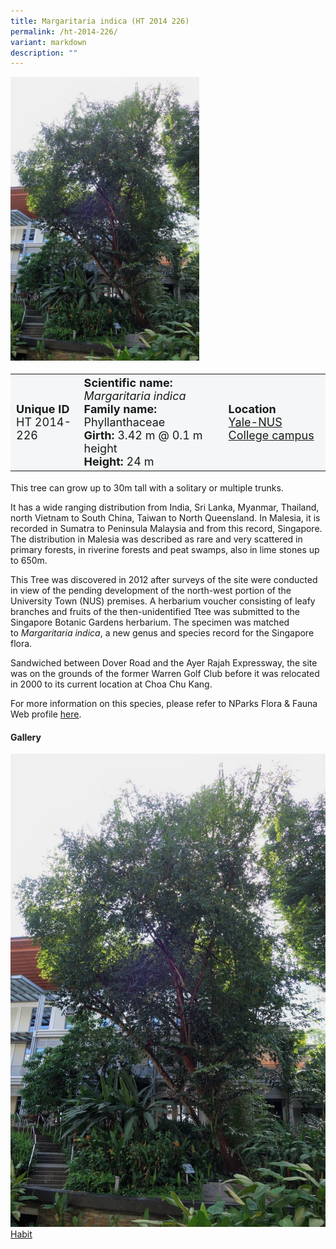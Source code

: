 ```yaml
---
title: Margaritaria indica (HT 2014 226)
permalink: /ht-2014-226/
variant: markdown
description: ""
---
```

<div class="isomer-image-wrapper">
<img style="width: 60%" src="/images/Heritage_trees_photos/margind_ht2014-226_habit.jpg">
</div><table style="minWidth: 100px; font-size: 18px; background: #F4F6F7">
<tbody><tr>
<td rowspan="1" colspan="1">
<strong>Unique ID</strong>
<br>HT 2014-226
</td>
<td rowspan="1" colspan="1">
	<strong>Scientific name:</strong> <em>Margaritaria indica</em>
<br><strong>Family name: </strong>Phyllanthaceae
<br><strong>Girth: </strong>3.42 m @ 0.1 m height
<br><strong>Height: </strong>24 m
</td>
<td rowspan="1" colspan="1">
<strong>Location</strong><a href="https://www.onemap.gov.sg/?lat=1.3070099999921467&amp;lng=103.77211899999736">
 <br>Yale-NUS College campus</a>
</td>
</tr>
</tbody>
</table>
<p>This tree can grow up to 30m tall with a solitary or multiple trunks.</p>

<p>It has a wide ranging distribution from India, Sri Lanka, Myanmar, Thailand, north Vietnam to South China, Taiwan to North Queensland. In Malesia, it is recorded in Sumatra to Peninsula Malaysia and from this record, Singapore. The distribution in Malesia was described as rare and very scattered in primary forests, in riverine forests and peat swamps, also in lime stones up to 650m.</p>

<p>This Tree was discovered in 2012 after surveys of the site were conducted in view of the pending development of the north-west portion of the University Town (NUS) premises. A herbarium voucher consisting of leafy branches and fruits of the then-unidentified Ttee was submitted to the Singapore Botanic Gardens herbarium. The specimen was matched to&nbsp;<em>Margaritaria indica</em>, a new genus and species record for the Singapore flora.</p>

<p>Sandwiched between Dover Road and the Ayer Rajah Expressway, the site was on the grounds of the former Warren Golf Club before it was relocated in 2000 to its current location at Choa Chu Kang.</p>

<p>For more information on this species, please refer to NParks Flora &amp; Fauna Web profile <a href="https://www.nparks.gov.sg/florafaunaweb/flora/6/7/6790">here</a>.</p>

<h4><b>Gallery</b></h4>
<div class="isomer-card-grid">
<a href="/images/Heritage_trees_photos/margind_ht2014-226_habit.jpg" class="isomer-card">
<div class="isomer-card-image">
<div class="isomer-image-wrapper"><img src="/images/Heritage_trees_photos/margind_ht2014-226_habit.jpg"></div></div>
<div class="isomer-card-body"><div class="isomer-card-title">Habit</div></div></a><p></p></div>